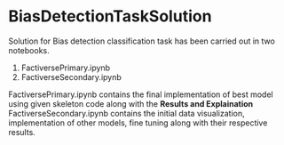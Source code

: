 # BiasDetectionTaskSolution
Solution for Bias detection classification task has been carried out in two notebooks.
1. FactiversePrimary.ipynb
2. FactiverseSecondary.ipynb

FactiversePrimary.ipynb contains the final implementation of best model using given skeleton code along with the **Results and Explaination**
FactiverseSecondary.ipynb contains the initial data visualization, implementation of other models, fine tuning along with their respective results.

